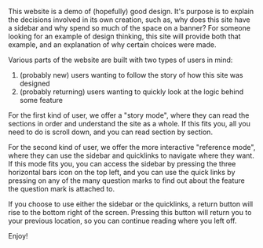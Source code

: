 This website is a demo of (hopefully) good design. It's purpose is to explain the decisions involved in its own creation, such as, why does this site have a sidebar and why spend so much of the space on a banner? For someone looking for an example of design thinking, this site will provide both that example, and an explanation of why certain choices were made.

Various parts of the website are built with two types of users in mind:
1. (probably new) users wanting to follow the story of how this site was designed
2. (probably returning) users wanting to quickly look at the logic behind some feature

For the first kind of user, we offer a "story mode", where they can read the sections in order and understand the site as a whole.
If this fits you, all you need to do is scroll down, and you can read section by section.

For the second kind of user, we offer the more interactive "reference mode", where they can use the sidebar and quicklinks to navigate where they want.
If this mode fits you, you can access the sidebar by pressing the three horizontal bars icon on the top left, and you can use the quick links by pressing on any of the many question marks to find out about the feature the question mark is attached to.

If you choose to use either the sidebar or the quicklinks, a return button will rise to the bottom right of the screen. Pressing this button will return you to your previous location, so you can continue reading where you left off.

Enjoy!


